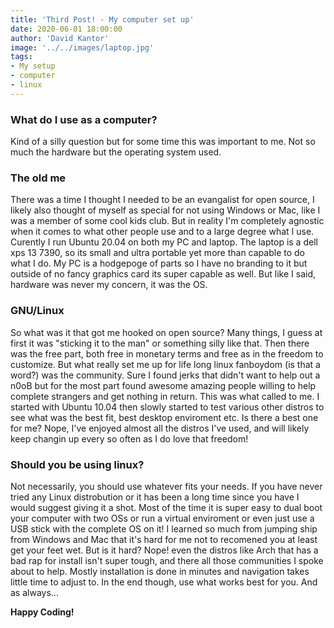 ```yaml
---
title: 'Third Post! - My computer set up'
date: 2020-06-01 18:00:00
author: 'David Kantor'
image: '../../images/laptop.jpg'
tags:
- My setup
- computer
- linux
---
```


### What do I use as a computer?
Kind of a silly question but for some time this was important to me. Not so much the hardware but the operating system used. 

### The old me
There was a time I thought I needed to be an evangalist for open source, I likely also thought of myself as special for not using Windows or Mac, like I was a member of some cool kids club. But in reality I'm completely agnostic when it comes to what other people use and to a large degree what I use. Curently I run Ubuntu 20.04 on both my PC and laptop. The laptop is a dell xps 13 7390, so its small and ultra portable yet more than capable to do what I do. My PC is a hodgepoge of parts so I have no branding to it but outside of no fancy graphics card its super capable as well. But like I said, hardware was never my concern, it was the OS.

### GNU/Linux
So what was it that got me hooked on open source? Many things, I guess at first it was "sticking it to the man" or something silly like that. Then there was the free part, both free in monetary terms and free as in the freedom to customize. But what really set me up for life long linux fanboydom (is that a word?) was the community. Sure I found jerks that didn't want to help out a n0oB but for the most part found awesome amazing people willing to help complete strangers and get nothing in return. This was what called to me. I started with Ubuntu 10.04 then slowly started to test various other distros to see what was the best fit, best desktop enviroment etc. Is there a best one for me? Nope, I've enjoyed almost all the distros I've used, and will likely keep changin up every so often as I do love that freedom!

### Should you be using linux?
Not necessarily, you should use whatever fits your needs. If you have never tried any Linux distrobution or it has been a long time since you have I would suggest giving it a shot. Most of the time it is super easy to dual boot your computer with two OSs or run a virtual enviroment or even just use a USB stick with the complete OS on it! I learned so much from jumping ship from Windows and Mac that it's hard for me not to recomened you at least get your feet wet. But is it hard? Nope! even the distros like Arch that has a bad rap for install isn't super tough, and there all those communities I spoke about to help. Mostly installation is done in minutes and navigation takes little time to adjust to. In the end though, use what works best for you. And as always...

**Happy Coding!**